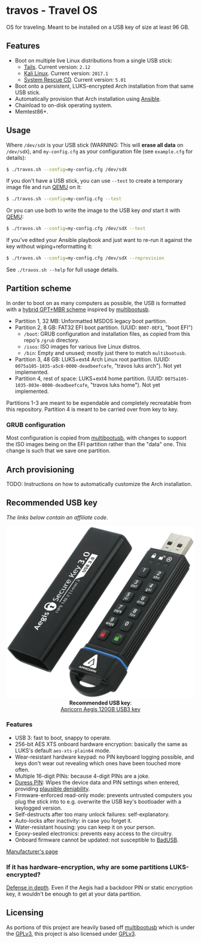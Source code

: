 # travos - Travel OS

OS for traveling. Meant to be installed on a USB key of size at least 96 GB.

## Features

* Boot on multiple live Linux distributions from a single USB stick:
    * [Tails](https://tails.boum.org/). Current version: `2.12`
    * [Kali Linux](https://www.kali.org/). Current version: `2017.1`
    * [System Rescue CD](https://www.system-rescue-cd.org/). Current version: `5.01`
* Boot onto a persistent, LUKS-encrypted Arch installation from that same USB stick.
* Automatically provision that Arch installation using [Ansible].
* Chainload to on-disk operating system.
* Memtest86+.

## Usage

Where `/dev/sdX` is your USB stick (WARNING: This will **erase all data** on `/dev/sdX`), and `my-config.cfg` as your configuration file (see `example.cfg` for details):

```bash
$ ./travos.sh --config=my-config.cfg /dev/sdX
```

If you don't have a USB stick, you can use `--test` to create a temporary image file and run [QEMU] on it:

```bash
$ ./travos.sh --config=my-config.cfg --test
```

Or you can use both to write the image to the USB key *and* start it with [QEMU]:

```bash
$ ./travos.sh --config=my-config.cfg /dev/sdX --test
```

If you've edited your Ansible playbook and just want to re-run it against the key without wiping+reformatting it:

```bash
$ ./travos.sh --config=my-config.cfg /dev/sdX --reprovision
```

See `./travos.sh --help` for full usage details.

## Partition scheme

In order to boot on as many computers as possible, the USB is formatted with a [hybrid GPT+MBR scheme](http://www.rodsbooks.com/gdisk/hybrid.html) inspired by [multibootusb].

* Partition 1, 32 MB: Unformatted MSDOS legacy boot partition.
* Partition 2, 8 GB: FAT32 EFI boot partition. (UUID: `B007-0EF1`, "boot EFI")
    * `/boot`: GRUB configuration and installation files, as copied from this repo's `/grub` directory.
    * `/isos`: ISO images for various live Linux distros.
    * `/bin`: Empty and unused; mostly just there to match `multibootusb`.
* Partition 3, 48 GB: LUKS+ext4 Arch Linux root partition. (UUID: `0075a105-1035-a5c8-0000-deadbeefcafe`, "travos luks arch"). Not yet implemented.
* Partition 4, rest of space: LUKS+ext4 home partition. (UUID: `0075a105-1035-803e-0000-deadbeefcafe`, "travos luks home"). Not yet implemented.

Partitions 1-3 are meant to be expendable and completely recreatable from this repository. Partition 4 is meant to be carried over from key to key.

### GRUB configuration

Most configuration is copied from [multibootusb], with changes to support the ISO images being on the EFI partition rather than the "data" one. This change is such that we save one partition.

## Arch provisioning

TODO: Instructions on how to automatically customize the Arch installation.

## Recommended USB key

*The links below contain an affiliate code.*

<div align="center">
	<p>
		<a href="http://amzn.to/2rzfWzI">
			<img src="https://github.com/EtiennePerot/travos/blob/master/res/aegis.png?raw=true" alt="Apricon Aegis 120GB USB3 key"/>
		</a><br/>
		<strong>Recommended USB key</strong>:<br/>
		<a href="http://amzn.to/2rzfWzI">Apricorn Aegis 120GB USB3 key</a>
	</p>
</div>

### Features

* USB 3: fast to boot, snappy to operate.
* 256-bit AES XTS onboard hardware encryption: basically the same as LUKS's default `aes-xts-plain64` mode.
* Wear-resistant hardware keypad: no PIN keyboard logging possible, and keys don't wear out revealing which ones have been touched more often.
* Multiple 16-digit PINs: because 4-digit PINs are a joke.
* [Duress PIN](https://en.wikipedia.org/wiki/Duress_code): Wipes the device data and PIN settings when entered, providing [plausible deniability](https://en.wikipedia.org/wiki/Plausible_deniability).
* Firmware-enforced read-only mode: prevents untrusted computers you plug the stick into to e.g. overwrite the USB key's bootloader with a keylogged version.
* Self-destructs after too many unlock failures: self-explanatory.
* Auto-locks after inactivity: in case you forget it.
* Water-resistant housing: you can keep it on your person.
* Epoxy-sealed electronics: prevents easy access to the circuitry.
* Onboard firmware cannot be updated: not susceptible to [BadUSB](https://srlabs.de/bites/usb-peripherals-turn/).

[Manufacturer's page](https://www.apricorn.com/homepage-comparison/aegis-secure-key-3)

### If it has hardware-encryption, why are some partitions LUKS-encrypted?

[Defense in depth]. Even if the Aegis had a backdoor PIN or static encryption key, it wouldn't be enough to get at your data partition.

## Licensing

As portions of this project are heavily based off [multibootusb] which is under the [GPLv3], this project is also licensed under [GPLv3].

[Ansible]: https://ansible.com/
[multibootusb]: https://github.com/aguslr/multibootusb
[GPLv3]: https://www.gnu.org/licenses/quick-guide-gplv3.en.html
[QEMU]: http://www.qemu.org/
[Defense in depth]: https://en.wikipedia.org/wiki/Defense_in_depth_(computing)
